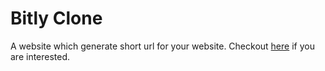 # Bitly Clone

A website which generate short url for your website. 
Checkout [here](http://shortenersam.herokuapp.com/) if you are interested.
